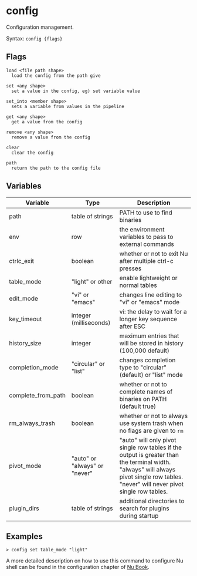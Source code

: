 # config

Configuration management.

Syntax: `config {flags}`

## Flags

    load <file path shape>
      load the config from the path give

    set <any shape>
      set a value in the config, eg) set variable value

    set_into <member shape>
      sets a variable from values in the pipeline

    get <any shape>
      get a value from the config

    remove <any shape>
      remove a value from the config

    clear
      clear the config

    path
      return the path to the config file

## Variables

| Variable           | Type                   | Description                                                               |
| ------------------ | ---------------------- | ------------------------------------------------------------------------- |
| path               | table of strings       | PATH to use to find binaries                                              |
| env                | row                    | the environment variables to pass to external commands                    |
| ctrlc_exit         | boolean                | whether or not to exit Nu after multiple ctrl-c presses                   |
| table_mode         | "light" or other       | enable lightweight or normal tables                                       |
| edit_mode          | "vi" or "emacs"        | changes line editing to "vi" or "emacs" mode                              |
| key_timeout        | integer (milliseconds) | vi: the delay to wait for a longer key sequence after ESC                 |
| history_size       | integer                | maximum entries that will be stored in history (100,000 default)          |
| completion_mode    | "circular" or "list"   | changes completion type to "circular" (default) or "list" mode            |
| complete_from_path | boolean                | whether or not to complete names of binaries on PATH (default true)       |
| rm_always_trash    | boolean                | whether or not to always use system trash when no flags are given to `rm` |
| pivot_mode         | "auto" or "always" or "never"                | "auto" will only pivot single row tables if the output is greater than the terminal width. "always" will always pivot single row tables. "never" will never pivot single row tables.            |
| plugin_dirs        | table of strings       | additional directories to search for plugins during startup               |

## Examples

```shell
> config set table_mode "light"
```

A more detailed description on how to use this command to configure Nu shell can be found in the configuration chapter of [Nu Book](https://www.nushell.sh/book/en/configuration.html).
